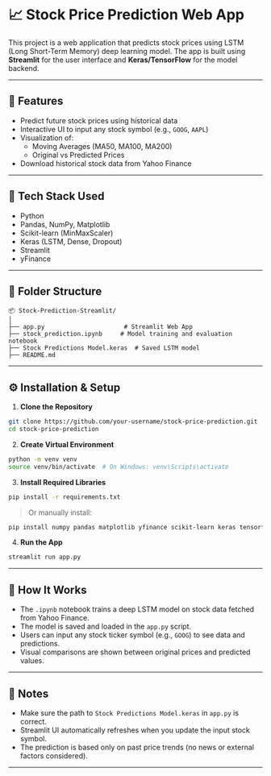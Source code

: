# 📈 Stock Price Prediction Web App

This project is a web application that predicts stock prices using LSTM (Long Short-Term Memory) deep learning model. The app is built using **Streamlit** for the user interface and **Keras/TensorFlow** for the model backend.

---

## 🚀 Features

- Predict future stock prices using historical data
- Interactive UI to input any stock symbol (e.g., `GOOG`, `AAPL`)
- Visualization of:
  - Moving Averages (MA50, MA100, MA200)
  - Original vs Predicted Prices
- Download historical stock data from Yahoo Finance

---

## 🧠 Tech Stack Used

- Python
- Pandas, NumPy, Matplotlib
- Scikit-learn (MinMaxScaler)
- Keras (LSTM, Dense, Dropout)
- Streamlit
- yFinance

---

## 📁 Folder Structure

```
📦 Stock-Prediction-Streamlit/
│
├── app.py                      # Streamlit Web App
├── stock_prediction.ipynb     # Model training and evaluation notebook
├── Stock Predictions Model.keras  # Saved LSTM model
├── README.md
```

---

## ⚙️ Installation & Setup

1. **Clone the Repository**
```bash
git clone https://github.com/your-username/stock-price-prediction.git
cd stock-price-prediction
```

2. **Create Virtual Environment**
```bash
python -m venv venv
source venv/bin/activate  # On Windows: venv\Scripts\activate
```

3. **Install Required Libraries**
```bash
pip install -r requirements.txt
```

> Or manually install:
```bash
pip install numpy pandas matplotlib yfinance scikit-learn keras tensorflow streamlit
```

4. **Run the App**
```bash
streamlit run app.py
```

---

## 🧪 How It Works

- The `.ipynb` notebook trains a deep LSTM model on stock data fetched from Yahoo Finance.
- The model is saved and loaded in the `app.py` script.
- Users can input any stock ticker symbol (e.g., `GOOG`) to see data and predictions.
- Visual comparisons are shown between original prices and predicted values.

---

## 📌 Notes

- Make sure the path to `Stock Predictions Model.keras` in `app.py` is correct.
- Streamlit UI automatically refreshes when you update the input stock symbol.
- The prediction is based only on past price trends (no news or external factors considered).

---

